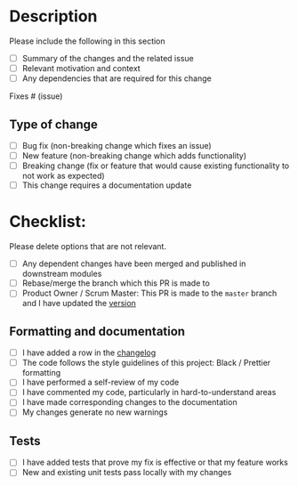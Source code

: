 # Description

Please include the following in this section

- [ ] Summary of the changes and the related issue
- [ ] Relevant motivation and context
- [ ] Any dependencies that are required for this change

Fixes # (issue)

## Type of change

- [ ] Bug fix (non-breaking change which fixes an issue)
- [ ] New feature (non-breaking change which adds functionality)
- [ ] Breaking change (fix or feature that would cause existing functionality to not work as expected)
- [ ] This change requires a documentation update

# Checklist:

Please delete options that are not relevant.

- [ ] Any dependent changes have been merged and published in downstream modules
- [ ] Rebase/merge the branch which this PR is made to
- [ ] Product Owner / Scrum Master: This PR is made to the `master` branch and I have updated the [version](../dds_cli/version.py)

## Formatting and documentation

- [ ] I have added a row in the [changelog](../CHANGELOG.md)
- [ ] The code follows the style guidelines of this project: Black / Prettier formatting
- [ ] I have performed a self-review of my code
- [ ] I have commented my code, particularly in hard-to-understand areas
- [ ] I have made corresponding changes to the documentation
- [ ] My changes generate no new warnings

## Tests

- [ ] I have added tests that prove my fix is effective or that my feature works
- [ ] New and existing unit tests pass locally with my changes
